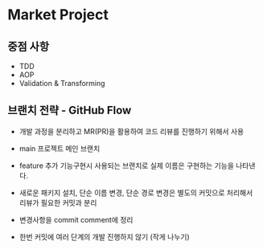 # Market Project

## 중점 사항

- TDD
- AOP
- Validation & Transforming

## 브랜치 전략 - GitHub Flow

- 개발 과정을 분리하고 MR(PR)을 활용하여 코드 리뷰를 진행하기 위해서 사용
- main 프로젝트 메인 브랜치
- feature 추가 기능구현시 사용되는 브랜치로 실제 이름은 구현하는 기능을 나타낸다.

- 새로운 패키지 설치, 단순 이름 변경, 단순 경로 변경은 별도의 커밋으로 처리해서 리뷰가 필요한 커밋과 분리
- 변경사항을 commit comment에 정리
- 한번 커밋에 여러 단계의 개발 진행하지 않기 (작게 나누기)
